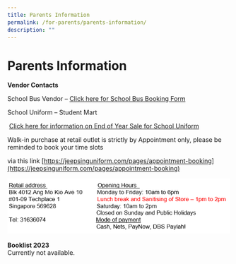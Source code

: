 ```yaml
---
title: Parents Information
permalink: /for-parents/parents-information/
description: ""
---
```

# **Parents Information**

**Vendor Contacts**

School Bus Vendor – [Click here for School Bus Booking Form](https://docs.google.com/forms/d/e/1FAIpQLSf_TfhXNJQoy9M2wL_ecviGLU9R69YINKnldVzVKLafFafthw/closedform)

School Uniform – Student Mart

 [Click here for information on End of Year Sale for School Uniform](https://pasirrispri.moe.edu.sg/wp-content/uploads/2022/11/Pasir-Ris-Pri-2022-Sale-Schedule-Flyer-v2.pdf)

Walk-in purchase at retail outlet is strictly by Appointment only, please be reminded to book your time slots

via this link [https://jeepsinguniform.com/pages/appointment-booking](https://jeepsinguniform.com/pages/appointment-booking)

![](/images/School-Uniform-1.png)

**Booklist 2023**    
Currently not available.